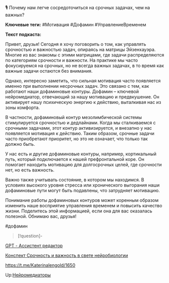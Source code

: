 🎙 Почему нам легче сосредоточиться на срочных задачах, чем на важных?

**Ключевые теги:** #Мотивация #Дофамин #УправлениеВременем

**Текст подкаста:**

Привет, друзья! Сегодня я хочу поговорить о том, как управлять срочностью и важностью задач, опираясь на матрицы Эйзенхауэра. Многие из вас знакомы с этими матрицами, где задачи распределяются по категориям срочности и важности. На практике мы часто фокусируемся на срочных, но не всегда важных задачах, в то время как важные задачи остаются без внимания.

Однако, интересно заметить, что сильная мотивация часто появляется именно при выполнении несрочных задач. Это связано с тем, как работают наши дофаминовые контуры. Дофамин – ключевой нейромедиатор, отвечающий за нашу мотивацию и предвкушение. Он активирует нашу психическую энергию к действию, выталкивая нас из зоны комфорта.

В частности, дофаминовый контур мезолимбической системы стимулируется срочностью и дедлайнами. Когда мы сталкиваемся с срочными задачами, этот контур активизируется, и внезапно у нас появляется мотивация к действию. Таким образом, срочные задачи часто приобретают приоритет, но это не означает, что только так должно быть.

У нас есть и другие дофаминовые контуры, например, кортикальный путь, который подключается к нашей префронтальной коре. Он помогает находить мотивацию для долгосрочных целей, где срочности нет, но есть важность.

Важно также учитывать состояние, в котором мы находимся. В условиях высокого уровня стресса или хронического выгорания наши дофаминовые пути могут быть подавлены, что затрудняет мотивацию.

Понимание работы дофаминовых контуров может коренным образом изменить наше восприятие управления временем и повысить качество жизни. Поделитесь этой информацией, если она для вас оказалась полезной. Обнимаю вас, друзья!

\#дофамин

 > 
 > \[!question\]-

[GPT - Ассистент редактор](GPT%20-%20%D0%90%D1%81%D1%81%D0%B8%D1%81%D1%82%D0%B5%D0%BD%D1%82%20%D1%80%D0%B5%D0%B4%D0%B0%D0%BA%D1%82%D0%BE%D1%80.md)

[Конспект Срочность и важность в свете нейробиологии](%D0%9A%D0%BE%D0%BD%D1%81%D0%BF%D0%B5%D0%BA%D1%82%20%D0%A1%D1%80%D0%BE%D1%87%D0%BD%D0%BE%D1%81%D1%82%D1%8C%20%D0%B8%20%D0%B2%D0%B0%D0%B6%D0%BD%D0%BE%D1%81%D1%82%D1%8C%20%D0%B2%20%D1%81%D0%B2%D0%B5%D1%82%D0%B5%20%D0%BD%D0%B5%D0%B9%D1%80%D0%BE%D0%B1%D0%B8%D0%BE%D0%BB%D0%BE%D0%B3%D0%B8%D0%B8.md)

https://t.me/Katerinalengold/1650

Up:[Нейромедиаторы](/404)
